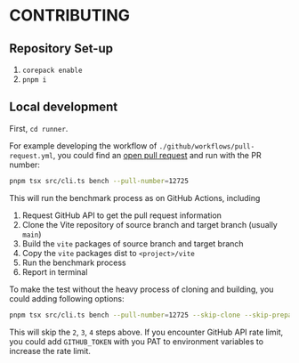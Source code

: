 # CONTRIBUTING

## Repository Set-up

1. `corepack enable`
2. `pnpm i`

## Local development

First, `cd runner`.

For example developing the workflow of `./github/workflows/pull-request.yml`, you could find an [open pull request](https://github.com/vitejs/vite/pulls) and run with the PR number:

```bash
pnpm tsx src/cli.ts bench --pull-number=12725
```

This will run the benchmark process as on GitHub Actions, including

1. Request GitHub API to get the pull request information
2. Clone the Vite repository of source branch and target branch (usually `main`)
3. Build the `vite` packages of source branch and target branch
4. Copy the `vite` packages dist to `<project>/vite`
5. Run the benchmark process
6. Report in terminal

To make the test without the heavy process of cloning and building, you could adding following options:

```bash
pnpm tsx src/cli.ts bench --pull-number=12725 --skip-clone --skip-prepare
```

This will skip the `2`, `3`, `4` steps above. If you encounter GitHub API rate limit, you could add `GITHUB_TOKEN` with you PAT to environment variables to increase the rate limit.

